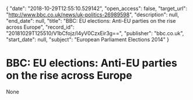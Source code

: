 {
  "date": "2018-10-29T12:55:10.529142", 
  "open_access": false, 
  "target_url": "http://www.bbc.co.uk/news/uk-politics-26989598", 
  "description": null, 
  "end_date": null, 
  "title": "BBC:  EU elections: Anti-EU parties on the rise across Europe", 
  "record_id": "20181029T125510/V1bCfojz/I4yV0CzxEir3g==", 
  "publisher": "bbc.co.uk", 
  "start_date": null, 
  "subject": "European Parliament Elections 2014"
}

# BBC:  EU elections: Anti-EU parties on the rise across Europe

None